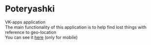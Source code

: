 # Poteryashki
VK-apps application <br/>
The main functionality of this application is to help find lost things with reference to geo-location <br/>
You can see it [here](https://vk.com/app6790532) (only for mobile)
